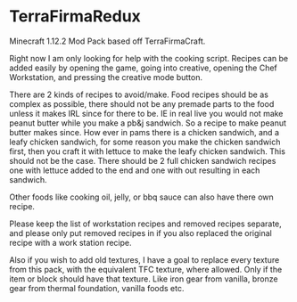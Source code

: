 # TerraFirmaRedux
Minecraft 1.12.2 Mod Pack based off TerraFirmaCraft.

Right now I am only looking for help with the cooking script. Recipes can be added easily by opening the game, 
going into creative, opening the Chef Workstation, and pressing the creative mode button.

There are 2 kinds of recipes to avoid/make. Food recipes should be as complex as possible, 
there should not be any premade parts to the food unless it makes IRL since for there to be. 
IE in real live you would not make peanut butter while you make a pb&j sandwich. So a recipe to
make peanut butter makes since. How ever in pams there is a chicken sandwich, and a leafy 
chicken sandwich, for some reason you make the chicken sandwich first, then you craft it with 
lettuce to make the leafy chicken sandwich. This should not be the case. There should be 2 full
chicken sandwich recipes one with lettuce added to the end and one with out resulting in each sandwich.

Other foods like cooking oil, jelly, or bbq sauce can also have there own recipe.

Please keep the list of workstation recipes and removed recipes separate, and please only put removed recipes 
in if you also replaced the original recipe with a work station recipe.

Also if you wish to add old textures, I have a goal to replace every texture from this pack, with the equivalent TFC texture, where allowed. Only if the item or block should have that texture. Like iron gear from vanilla, bronze gear from thermal foundation, vanilla foods etc.
